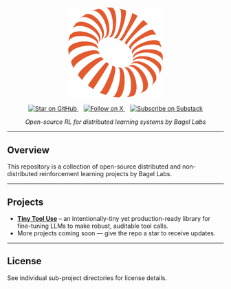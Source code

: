 <p align="center">
  <img src="logo.png" alt="Bagel Labs logo" width="220"/>
</p>

<p align="center">
  <a href="https://github.com/bagel-org/bagel-RL">
    <img src="https://img.shields.io/github/stars/bagel-org/bagel-RL?style=social" alt="Star on GitHub"/>
  </a>
  &nbsp;&nbsp;
  <a href="https://x.com/bagelopenAI">
    <img src="https://img.shields.io/twitter/follow/bagelopenAI?style=social" alt="Follow on X"/>
  </a>
  &nbsp;&nbsp;
  <a href="https://blog.bagel.net/subscribe">
    <img src="https://img.shields.io/badge/Subscribe-Substack-orange?logo=substack&logoColor=white" alt="Subscribe on Substack"/>
  </a>
</p>


<p align="center"><em>Open-source RL for distributed learning systems by Bagel Labs</em></p>

---

## Overview

This repository is a collection of open-source distributed and non-distributed reinforcement learning projects by Bagel Labs.

---

## Projects

* [**Tiny Tool Use**](tiny-tool-use/) – an intentionally-tiny yet production-ready library for fine-tuning LLMs to make robust, auditable tool calls.
* More projects coming soon — give the repo a star to receive updates.

---

## License

See individual sub-project directories for license details.
